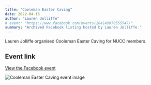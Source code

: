 ```yaml
---
title: "Cooleman Easter Caving"
date: 2022-04-15
author: "Lauren Jolliffe"
# event: "https://www.facebook.com/events/284149070555547/"
summary: "Archived Facebook listing hosted by Lauren Jolliffe."
---
```

Lauren Jolliffe organised Cooleman Easter Caving for NUCC members.

## Event link

[View the Facebook event](https://www.facebook.com/events/284149070555547/)

![Cooleman Easter Caving event image](/trip/event-images/20220415_cooleman_easter_caving.jpg)
